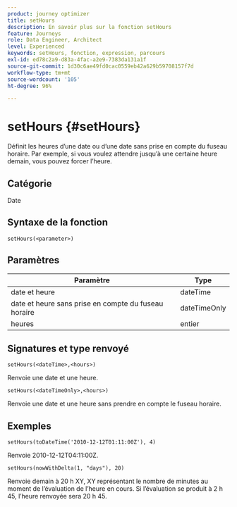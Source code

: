 ```yaml
---
product: journey optimizer
title: setHours
description: En savoir plus sur la fonction setHours
feature: Journeys
role: Data Engineer, Architect
level: Experienced
keywords: setHours, fonction, expression, parcours
exl-id: ed78c2a9-d83a-4fac-a2e9-7383da131a1f
source-git-commit: 1d30c6ae49fd0cac0559eb42a629b59708157f7d
workflow-type: tm+mt
source-wordcount: '105'
ht-degree: 96%

---
```


# setHours {#setHours}

Définit les heures d’une date ou d’une date sans prise en compte du fuseau horaire. Par exemple, si vous voulez attendre jusqu’à une certaine heure demain, vous pouvez forcer l’heure.

## Catégorie

Date

## Syntaxe de la fonction

`setHours(<parameter>)`

## Paramètres

| Paramètre | Type |
|--- |--- |
| date et heure | dateTime |
| date et heure sans prise en compte du fuseau horaire | dateTimeOnly |
| heures | entier |

## Signatures et type renvoyé

`setHours(<dateTime>,<hours>)`

Renvoie une date et une heure.

`setHours(<dateTimeOnly>,<hours>)`

Renvoie une date et une heure sans prendre en compte le fuseau horaire.

## Exemples

`setHours(toDateTime('2010-12-12T01:11:00Z'), 4)`

Renvoie 2010-12-12T04:11:00Z.

`setHours(nowWithDelta(1, "days"), 20)`

Renvoie demain à 20 h XY, XY représentant le nombre de minutes au moment de lʼévaluation de lʼheure en cours. Si lʼévaluation se produit à 2 h 45, lʼheure renvoyée sera 20 h 45.
